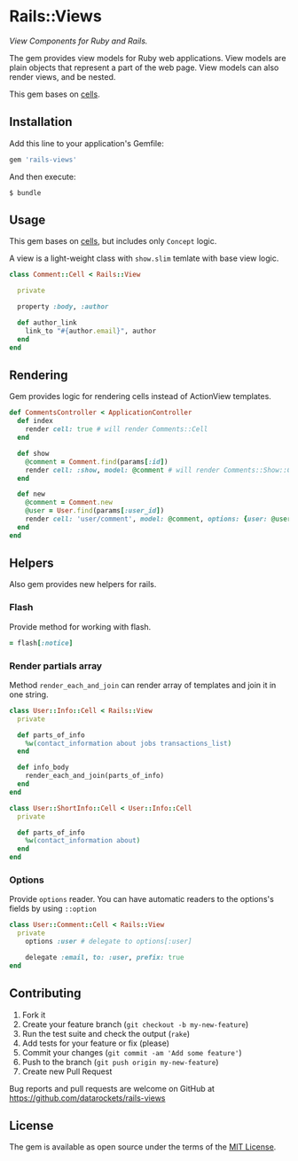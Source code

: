# Rails::Views

*View Components for Ruby and Rails.*

The gem provides view models for Ruby web applications. View models are plain objects that represent a part of the web page. View models can also render views, and be nested.

This gem bases on [cells](https://github.com/trailblazer/cells).

## Installation

Add this line to your application's Gemfile:

```ruby
gem 'rails-views'
```

And then execute:

    $ bundle

## Usage

This gem bases on [cells](https://github.com/trailblazer/cells), but includes only `Concept` logic.

A view is a light-weight class with `show.slim` temlate with base view logic.

```ruby
class Comment::Cell < Rails::View

  private

  property :body, :author

  def author_link
    link_to "#{author.email}", author
  end
end
```

## Rendering

Gem provides logic for rendering cells instead of ActionView templates.

```ruby
def CommentsController < ApplicationController
  def index
    render cell: true # will render Comments::Cell
  end

  def show
    @comment = Comment.find(params[:id])
    render cell: :show, model: @comment # will render Comments::Show::Cell with @comment as model
  end

  def new
    @comment = Comment.new
    @user = User.find(params[:user_id])
    render cell: 'user/comment', model: @comment, options: {user: @user} # will render User::Comment::Cell with @comment as model and user options
  end
end
```

## Helpers

Also gem provides new helpers for rails.

### Flash

Provide method for working with flash.

```ruby
= flash[:notice]
```

### Render partials array

Method `render_each_and_join` can render array of templates and join it in one string.

```ruby
class User::Info::Cell < Rails::View
  private

  def parts_of_info
    %w(contact_information about jobs transactions_list)
  end

  def info_body
    render_each_and_join(parts_of_info)
  end
end

class User::ShortInfo::Cell < User::Info::Cell
  private

  def parts_of_info
    %w(contact_information about)
  end
end
```

### Options

Provide `options` reader. You can have automatic readers to the options's fields by using `::option`

```ruby
class User::Comment::Cell < Rails::View
  private
    options :user # delegate to options[:user]

    delegate :email, to: :user, prefix: true
end
```

## Contributing

1. Fork it
2. Create your feature branch (`git checkout -b my-new-feature`)
3. Run the test suite and check the output (`rake`)
4. Add tests for your feature or fix (please)
5. Commit your changes (`git commit -am 'Add some feature'`)
6. Push to the branch (`git push origin my-new-feature`)
7. Create new Pull Request

Bug reports and pull requests are welcome on GitHub at https://github.com/datarockets/rails-views


## License

The gem is available as open source under the terms of the [MIT License](http://opensource.org/licenses/MIT).

